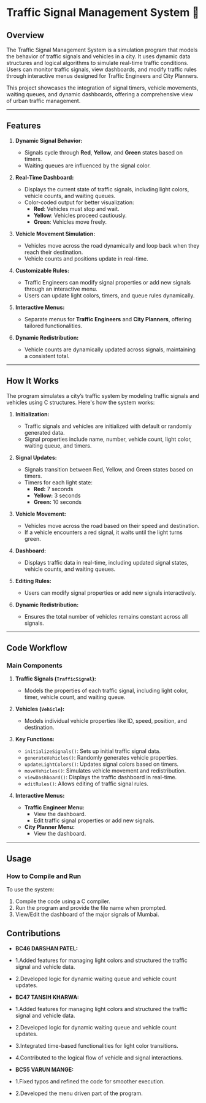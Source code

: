 # Traffic Signal Management System 🚦

## Overview
The Traffic Signal Management System is a simulation program that models the behavior of traffic signals and vehicles in a city. It uses dynamic data structures and logical algorithms to simulate real-time traffic conditions. Users can monitor traffic signals, view dashboards, and modify traffic rules through interactive menus designed for Traffic Engineers and City Planners.  

This project showcases the integration of signal timers, vehicle movements, waiting queues, and dynamic dashboards, offering a comprehensive view of urban traffic management.

---

## Features
1. **Dynamic Signal Behavior:**
   - Signals cycle through **Red**, **Yellow**, and **Green** states based on timers.
   - Waiting queues are influenced by the signal color.

2. **Real-Time Dashboard:**
   - Displays the current state of traffic signals, including light colors, vehicle counts, and waiting queues.
   - Color-coded output for better visualization:
     - **Red**:  Vehicles must stop and wait.
     - **Yellow**:  Vehicles proceed cautiously.
     - **Green**: Vehicles move freely.

3. **Vehicle Movement Simulation:**
   - Vehicles move across the road dynamically and loop back when they reach their destination.
   - Vehicle counts and positions update in real-time.

4. **Customizable Rules:**
   - Traffic Engineers can modify signal properties or add new signals through an interactive menu.
   - Users can update light colors, timers, and queue rules dynamically.

5. **Interactive Menus:**
   - Separate menus for **Traffic Engineers** and **City Planners**, offering tailored functionalities.

6. **Dynamic Redistribution:**
   - Vehicle counts are dynamically updated across signals, maintaining a consistent total.

---

## How It Works
The program simulates a city’s traffic system by modeling traffic signals and vehicles using C structures. Here's how the system works:

1. **Initialization:**
   - Traffic signals and vehicles are initialized with default or randomly generated data.
   - Signal properties include name, number, vehicle count, light color, waiting queue, and timers.

2. **Signal Updates:**
   - Signals transition between Red, Yellow, and Green states based on timers.
   - Timers for each light state:
     - **Red:** 7 seconds
     - **Yellow:** 3 seconds
     - **Green:** 10 seconds

3. **Vehicle Movement:**
   - Vehicles move across the road based on their speed and destination.
   - If a vehicle encounters a red signal, it waits until the light turns green.

4. **Dashboard:**
   - Displays traffic data in real-time, including updated signal states, vehicle counts, and waiting queues.

5. **Editing Rules:**
   - Users can modify signal properties or add new signals interactively.

6. **Dynamic Redistribution:**
   - Ensures the total number of vehicles remains constant across all signals.

---

## Code Workflow
### **Main Components**
1. **Traffic Signals (`TrafficSignal`):**
   - Models the properties of each traffic signal, including light color, timer, vehicle count, and waiting queue.

2. **Vehicles (`Vehicle`):**
   - Models individual vehicle properties like ID, speed, position, and destination.

3. **Key Functions:**
   - `initializeSignals()`: Sets up initial traffic signal data.
   - `generateVehicles()`: Randomly generates vehicle properties.
   - `updateLightColors()`: Updates signal colors based on timers.
   - `moveVehicles()`: Simulates vehicle movement and redistribution.
   - `viewDashboard()`: Displays the traffic dashboard in real-time.
   - `editRules()`: Allows editing of traffic signal rules.

4. **Interactive Menus:**
   - **Traffic Engineer Menu:**
     - View the dashboard.
     - Edit traffic signal properties or add new signals.
   - **City Planner Menu:**
     - View the dashboard.

---

## Usage
### **How to Compile and Run**
To use the system:
1. Compile the code using a C compiler.
2. Run the program and provide the file name when prompted.
3. View/Edit the dashboard of the major signals of Mumbai.

## Contributions
- **BC46 DARSHAN PATEL:**
- 1.Added features for managing light colors and structured the traffic signal and vehicle data.
- 2.Developed logic for dynamic waiting queue and vehicle count updates.

- **BC47 TANSIH KHARWA:**
- 1.Added features for managing light colors and structured the traffic signal and vehicle data.
- 2.Developed logic for dynamic waiting queue and vehicle count updates.
- 3.Integrated time-based functionalities for light color transitions.
- 4.Contributed to the logical flow of vehicle and signal interactions.
 
- **BC55 VARUN MANGE:**
- 1.Fixed typos and refined the code for smoother execution.
- 2.Developed the menu driven part of the program.
